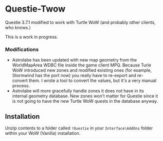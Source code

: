 # Questie-Twow

Questie 3.7.1 modified to work with Turtle WoW (and probably other clients, who knows.)

This is a work in progress.

### Modifications

- Astrolabe has been updated with new map geometry from the WorldMapArea WDBC file inside the
  game client MPQ. Because Turle WoW introduced new zones and modified existing ones (for example,
  Stormwind has the port now) you really have to re-export and re-convert them. I wrote a tool to
  convert the values, but it's a very manual process.
- Astrolabe will more gracefully handle zones it does not have in its internal geometry database.
  New zones won't matter for Questie since it is not going to have the new Turtle WoW quests in the
  database anyway.

## Installation

Unzip contents to a folder called `!Questie` in your `Interface\AddOns` folder within your
WoW (Vanilla) installation.